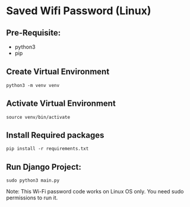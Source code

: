 # Saved Wifi Password (Linux)
    
## Pre-Requisite:
- python3
- pip

## Create Virtual Environment
    python3 -m venv venv

## Activate Virtual Environment
    source venv/bin/activate

## Install Required packages
    pip install -r requirements.txt

## Run Django Project:
    sudo python3 main.py

Note: This Wi-Fi password code works on Linux OS only. You need sudo permissions to run it.
